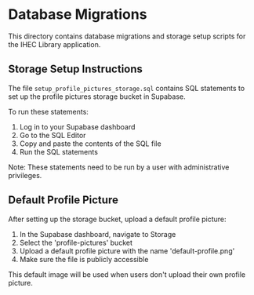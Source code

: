 # Database Migrations

This directory contains database migrations and storage setup scripts for the IHEC Library application.

## Storage Setup Instructions

The file `setup_profile_pictures_storage.sql` contains SQL statements to set up the profile pictures storage bucket in Supabase. 

To run these statements:

1. Log in to your Supabase dashboard
2. Go to the SQL Editor
3. Copy and paste the contents of the SQL file
4. Run the SQL statements

Note: These statements need to be run by a user with administrative privileges.

## Default Profile Picture

After setting up the storage bucket, upload a default profile picture:

1. In the Supabase dashboard, navigate to Storage
2. Select the 'profile-pictures' bucket
3. Upload a default profile picture with the name 'default-profile.png'
4. Make sure the file is publicly accessible

This default image will be used when users don't upload their own profile picture. 